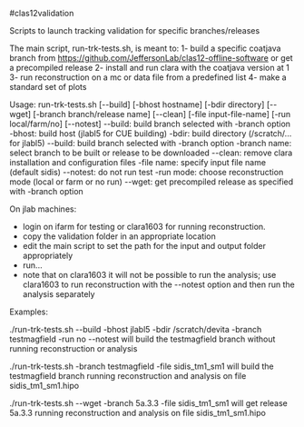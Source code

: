 #clas12validation

Scripts to launch tracking validation for specific branches/releases

The main script, run-trk-tests.sh, is meant to:
1- build a specific coatjava branch from https://github.com/JeffersonLab/clas12-offline-software or get a precompiled release
2- install and run clara with the coatjava version at 1
3- run reconstruction on a mc or data file from a predefined list
4- make a standard set of plots

Usage:
run-trk-tests.sh [--build] [-bhost hostname] [-bdir directory] [--wget] [-branch branch/release name] [--clean] [-file input-file-name] [-run local/farm/no] [--notest]
--build:        build branch selected with -branch option
 -bhost:        build host (jlabl5 for CUE building)
 -bdir:         build directory (/scratch/... for jlabl5)
--build:        build branch selected with -branch option
 -branch name:  select branch to be built or release to be downloaded
--clean:        remove clara installation and configuration files
 -file name:    specify input file name (default sidis)
--notest:       do not run test
 -run mode:     choose reconstruction mode (local or farm or no run)
--wget:         get precompiled release as specified with -branch option


On jlab machines:
- login on ifarm for testing or clara1603 for running reconstruction.
- copy the validation folder in an appropriate location
- edit the main script to set the path for the input and output folder appropriately
- run...
- note that on clara1603 it will not be possible to run the analysis; use clara1603 to run reconstruction with the --notest option and then run the analysis separately

 
Examples:

./run-trk-tests.sh --build -bhost jlabl5 -bdir /scratch/devita -branch testmagfield -run no --notest
will build the testmagfield branch without running reconstruction or analysis

./run-trk-tests.sh -branch testmagfield -file sidis_tm1_sm1
will build the testmagfield branch running reconstruction and analysis on file sidis_tm1_sm1.hipo

./run-trk-tests.sh --wget -branch 5a.3.3 -file sidis_tm1_sm1
will get release 5a.3.3 running reconstruction and analysis on file sidis_tm1_sm1.hipo





